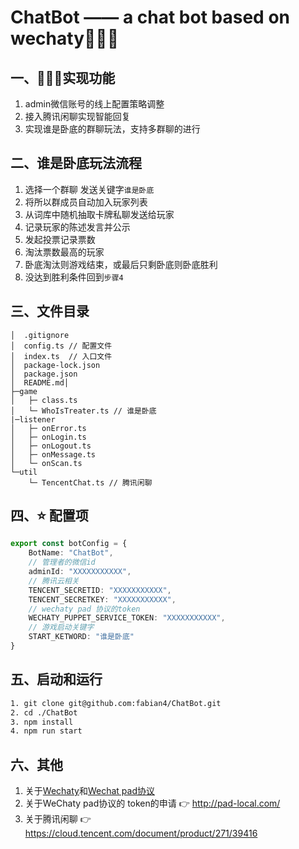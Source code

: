 # ChatBot —— a chat bot based on wechaty🚀🚀🚀
## 一、📌📌📌实现功能
1. admin微信账号的线上配置策略调整
2. 接入腾讯闲聊实现智能回复
3. 实现谁是卧底的群聊玩法，支持多群聊的进行
## 二、谁是卧底玩法流程
1. 选择一个群聊 发送关键字`谁是卧底`
2. 将所以群成员自动加入玩家列表
3. 从词库中随机抽取卡牌私聊发送给玩家
4. 记录玩家的陈述发言并公示
5. 发起投票记录票数
6. 淘汰票数最高的玩家
7. 卧底淘汰则游戏结束，或最后只剩卧底则卧底胜利
8. 没达到胜利条件回到`步骤4`
## 三、文件目录
~~~tree
│  .gitignore
│  config.ts // 配置文件
│  index.ts  // 入口文件
│  package-lock.json
│  package.json
│  README.md│
├─game
│   ├─ class.ts
│   └─ WhoIsTreater.ts // 谁是卧底
|─listener
│   ├─ onError.ts
│   ├─ onLogin.ts
│   ├─ onLogout.ts
│   ├─ onMessage.ts
│   └─ onScan.ts
└─util
    └─ TencentChat.ts // 腾讯闲聊
~~~
## 四、⭐ 配置项
~~~typescript
export const botConfig = {
    BotName: "ChatBot",
    // 管理者的微信id
    adminId: "XXXXXXXXXXX",
    // 腾讯云相关
    TENCENT_SECRETID: "XXXXXXXXXXX",
    TENCENT_SECRETKEY: "XXXXXXXXXXX",
    // wechaty pad 协议的token
    WECHATY_PUPPET_SERVICE_TOKEN: "XXXXXXXXXXX",
    // 游戏启动关键字
    START_KETWORD: "谁是卧底"
}
~~~
## 五、启动和运行
~~~bash
1. git clone git@github.com:fabian4/ChatBot.git
2. cd ./ChatBot
3. npm install
4. npm run start
~~~
## 六、其他
1. 关于[Wechaty](https://github.com/wechaty/wechaty)和[Wechat pad协议](https://github.com/padlocal/wechaty-puppet-padlocal)
2. 关于WeChaty pad协议的 token的申请 👉 http://pad-local.com/
3. 关于腾讯闲聊 👉 https://cloud.tencent.com/document/product/271/39416
